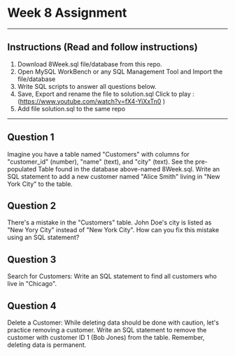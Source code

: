 # Week 8 Assignment 

__________________________________________________________________________________________________
## Instructions (Read and follow instructions)

1. Download 8Week.sql file/database from this repo.
2. Open MySQL WorkBench or any SQL Management Tool and Import the file/database 
3. Write SQL scripts to answer all questions below. 
4. Save, Export and rename the file to solution.sql Click to play : (https://www.youtube.com/watch?v=fX4-YiXxTn0 )
5. Add file solution.sql to the same repo
__________________________________________________________________________________________________
## Question 1
Imagine you have a table named "Customers" with columns for "customer_id" (number), "name" (text), and "city" (text). See the pre-populated Table found in the database above-named 8Week.sql.
Write an SQL statement to add a new customer named "Alice Smith" living in "New York City" to the table.

## Question 2
There's a mistake in the "Customers" table.  John Doe's city is listed as "New Yory City" instead of "New York City". How can you fix this mistake using an SQL statement?

## Question 3
Search for Customers: 
Write an SQL statement to find all customers who live in "Chicago".

## Question 4
Delete a Customer: 
While deleting data should be done with caution, let's practice removing a customer. Write an SQL statement to remove the customer with customer ID 1 (Bob Jones) from the table. Remember, deleting data is permanent.
